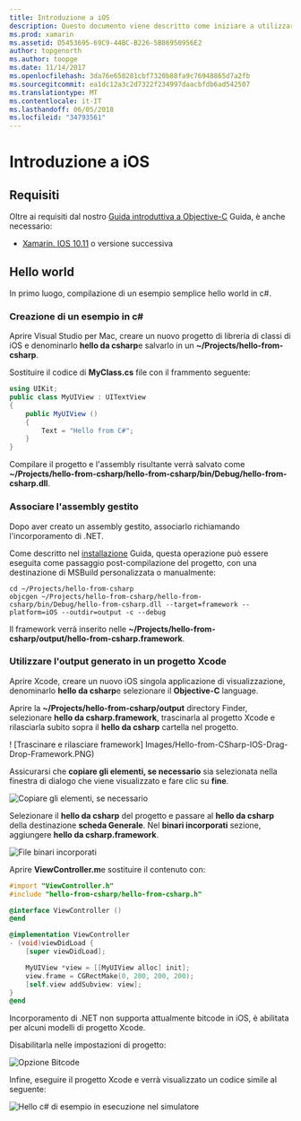 ```yaml
---
title: Introduzione a iOS
description: Questo documento viene descritto come iniziare a utilizzare .NET incorporamento con iOS. Illustra i requisiti e presenta un'app di esempio per illustrare come associare un assembly gestito e usare l'output in un progetto Xcode.
ms.prod: xamarin
ms.assetid: D5453695-69C9-44BC-B226-5B86950956E2
author: topgenorth
ms.author: toopge
ms.date: 11/14/2017
ms.openlocfilehash: 3da76e650281cbf7320b88fa9c76948865d7a2fb
ms.sourcegitcommit: ea1dc12a3c2d7322f234997daacbfdb6ad542507
ms.translationtype: MT
ms.contentlocale: it-IT
ms.lasthandoff: 06/05/2018
ms.locfileid: "34793561"
---
```

# <a name="getting-started-with-ios"></a>Introduzione a iOS

## <a name="requirements"></a>Requisiti

Oltre ai requisiti dal nostro [Guida introduttiva a Objective-C](~/tools/dotnet-embedding/get-started/objective-c/index.md) Guida, è anche necessario:

* [Xamarin. IOS 10.11](https://www.visualstudio.com/xamarin/) o versione successiva

## <a name="hello-world"></a>Hello world

In primo luogo, compilazione di un esempio semplice hello world in c#.

### <a name="create-c-sample"></a>Creazione di un esempio in c#

Aprire Visual Studio per Mac, creare un nuovo progetto di libreria di classi di iOS e denominarlo **hello da csharp**e salvarlo in un **~/Projects/hello-from-csharp**.

Sostituire il codice di **MyClass.cs** file con il frammento seguente:

```csharp
using UIKit;
public class MyUIView : UITextView
{
    public MyUIView ()
    {
        Text = "Hello from C#";
    }
}
```

Compilare il progetto e l'assembly risultante verrà salvato come **~/Projects/hello-from-csharp/hello-from-csharp/bin/Debug/hello-from-csharp.dll**.

### <a name="bind-the-managed-assembly"></a>Associare l'assembly gestito

Dopo aver creato un assembly gestito, associarlo richiamando l'incorporamento di .NET.

Come descritto nel [installazione](~/tools/dotnet-embedding/get-started/install/install.md) Guida, questa operazione può essere eseguita come passaggio post-compilazione del progetto, con una destinazione di MSBuild personalizzata o manualmente:

```shell
cd ~/Projects/hello-from-csharp
objcgen ~/Projects/hello-from-csharp/hello-from-csharp/bin/Debug/hello-from-csharp.dll --target=framework --platform=iOS --outdir=output -c --debug
```

Il framework verrà inserito nelle **~/Projects/hello-from-csharp/output/hello-from-csharp.framework**.

### <a name="use-the-generated-output-in-an-xcode-project"></a>Utilizzare l'output generato in un progetto Xcode

Aprire Xcode, creare un nuovo iOS singola applicazione di visualizzazione, denominarlo **hello da csharp**e selezionare il **Objective-C** language.

Aprire la **~/Projects/hello-from-csharp/output** directory Finder, selezionare **hello da csharp.framework**, trascinarla al progetto Xcode e rilasciarla subito sopra il **hello da csharp**  cartella nel progetto.

! [Trascinare e rilasciare framework] Images/Hello-from-CSharp-IOS-Drag-Drop-Framework.PNG)

Assicurarsi che **copiare gli elementi, se necessario** sia selezionata nella finestra di dialogo che viene visualizzato e fare clic su **fine**.

![Copiare gli elementi, se necessario](ios-images/hello-from-csharp-ios-copy-items-if-needed.png)

Selezionare il **hello da csharp** del progetto e passare al **hello da csharp** della destinazione **scheda Generale**. Nel **binari incorporati** sezione, aggiungere **hello da csharp.framework**.

![File binari incorporati](ios-images/hello-from-csharp-ios-embedded-binaries.png)

Aprire **ViewController.m**e sostituire il contenuto con:

```objective-c
#import "ViewController.h"
#include "hello-from-csharp/hello-from-csharp.h"

@interface ViewController ()
@end

@implementation ViewController
- (void)viewDidLoad {
    [super viewDidLoad];

    MyUIView *view = [[MyUIView alloc] init];
    view.frame = CGRectMake(0, 200, 200, 200);
    [self.view addSubview: view];
}
@end
```

Incorporamento di .NET non supporta attualmente bitcode in iOS, è abilitata per alcuni modelli di progetto Xcode. 

Disabilitarla nelle impostazioni di progetto:

![Opzione Bitcode](../../images/ios-bitcode-option.png)

Infine, eseguire il progetto Xcode e verrà visualizzato un codice simile al seguente:

![Hello c# di esempio in esecuzione nel simulatore](ios-images/hello-from-csharp-ios.png)
